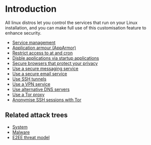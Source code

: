 # Introduction

All linux distros let you control the services that run on your Linux installation, and you can make full use of this 
customisation feature to enhance security. 

* [Service management](service-management.md)
* [Application armour (AppArmor)](apparmor.md)
* [Restrict access to at and cron](restrict-access.md)
* [Disble applications via startup applications](startup-applications.md)
* [Secure browsers that protect your privacy](browsers.md)
* [Use a secure messaging service](messaging.md)
* [Use a secure email service](email-services.md)
* [Use SSH tunnels](ssh.md)
* [Use a VPN service](vpn.md)
* [Use alternative DNS servers](dns-servers.md)
* [Use a Tor proxy](tor-proxy.md)
* [Anonymise SSH sessions with Tor](ssh-tor.md)

## Related attack trees

* [System](attack-trees:docs/system/README)
* [Malware](attack-trees:docs/malware/README)
* [E2EE threat model](https://tymyrddin.github.io/e2ee-threat-model/)
